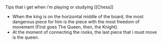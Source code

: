 Tips that i get when i'm playing or studying [[Chess]]

- When the king is on the horizontal middle of the board, the most dangerous piece for him is the piece with the most freedom of movement (First goes The Queen, then, the Knight).
- At the moment of connecting the rooks, the last piece that i must move is the queen.